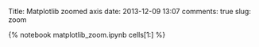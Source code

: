 Title: Matplotlib zoomed axis
date:  2013-12-09 13:07
comments: true
slug: zoom

{% notebook matplotlib_zoom.ipynb cells[1:] %}
